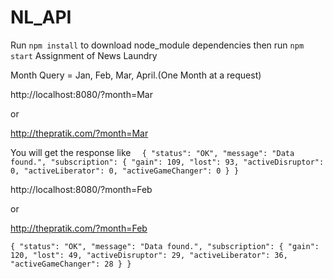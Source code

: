 # NL_API
Run ``npm install`` to download node_module dependencies 
then run ``npm start``
Assignment of News Laundry

Month Query = Jan, Feb, Mar, April.(One Month at a request)

http://localhost:8080/?month=Mar

or 

http://thepratik.com/?month=Mar

You will get the response like 
``  {
    "status": "OK",
    "message": "Data found.",
    "subscription": {
        "gain": 109,
        "lost": 93,
        "activeDisruptor": 0,
        "activeLiberator": 0,
        "activeGameChanger": 0
    }
}``


http://localhost:8080/?month=Feb

or 

http://thepratik.com/?month=Feb

``
{
    "status": "OK",
    "message": "Data found.",
    "subscription": {
        "gain": 120,
        "lost": 49,
        "activeDisruptor": 29,
        "activeLiberator": 36,
        "activeGameChanger": 28
    }
}
``
